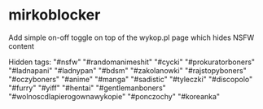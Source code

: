 # mirkoblocker
Add simple on-off toggle on top of the wykop.pl page which hides NSFW content

Hidden tags:
"#nsfw"
"#randomanimeshit"
"#cycki"
"#prokuratorboners"
"#ladnapani"
"#ladnypan"
"#bdsm"
"#zakolanowki"
"#rajstopyboners"
"#oczyboners"
"#anime"
"#manga"
"#sadistic"
"#tyleczki"
"#discopolo"
"#furry"
"#yiff"
"#hentai"
"#gentlemanboners"
"#wolnoscdlapierogownawykopie"
"#ponczochy"
"#koreanka"
